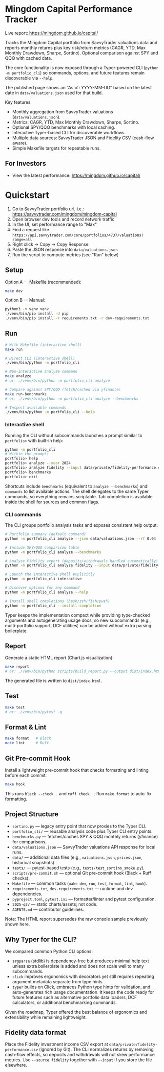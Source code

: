 # Mingdom Capital Performance Tracker

Live report: https://mingdom.github.io/capital/

Tracks the Mingdom Capital portfolio from SavvyTrader valuations data and reports
monthly returns plus key risk/return metrics (CAGR, YTD, Max Monthly Drawdown,
Sharpe, Sortino). Optional comparison against SPY and QQQ with cached data.

The core functionality is now exposed through a Typer-powered CLI (`python -m
portfolio_cli`) so commands, options, and future features remain discoverable
via `--help`.

The published page shows an “As of: YYYY-MM-DD” based on the latest date in
`data/valuations.json` used for that build.

Key features
- Monthly aggregation from SavvyTrader valuations (`data/valuations.json`).
- Metrics: CAGR, YTD, Max Monthly Drawdown, Sharpe, Sortino.
- Optional SPY/QQQ benchmarks with local caching.
- Interactive Typer-based CLI for discoverable workflows.
- Multiple data sources: SavvyTrader JSON and Fidelity CSV (cash-flow aware).
- Simple Makefile targets for repeatable runs.

## For Investors

- View the latest performance: https://mingdom.github.io/capital/

# Quickstart

1. Go to SavvyTrader portfolio url, i.e.: https://savvytrader.com/mingdom/mingdom-capital
2. Open browser dev tools and record network traffic
3. In the UI, set performance range to "Max"
4. Find a request like `https://api.savvytrader.com/core/portfolios/4737/valuations?range=all`
5. Right click → Copy → Copy Response
6. Paste the JSON response into `data/valuations.json`
7. Run the script to compute metrics (see "Run" below)

## Setup

Option A — Makefile (recommended):

```bash
make dev
```

Option B — Manual:

```bash
python3 -m venv venv
./venv/bin/pip install -U pip
./venv/bin/pip install -r requirements.txt -r dev-requirements.txt
```

## Run

```bash
# With Makefile (interactive shell)
make run

# Direct CLI (interactive shell)
./venv/bin/python -m portfolio_cli

# Non-interactive analyze command
make analyze
# or: ./venv/bin/python -m portfolio_cli analyze

# Compare against SPY/QQQ (fetch/cached via yfinance)
make run-benchmarks
# or: ./venv/bin/python -m portfolio_cli analyze --benchmarks

# Inspect available commands
./venv/bin/python -m portfolio_cli --help
```

### Interactive shell

Running the CLI without subcommands launches a prompt similar to `portfolio>`
with built-in help:

```bash
python -m portfolio_cli
# Within the prompt:
portfolio> help
portfolio> analyze --year 2024
portfolio> analyze fidelity --input data/private/fidelity-performance.csv
portfolio> benchmarks
portfolio> exit
```

Shortcuts include `benchmarks` (equivalent to `analyze --benchmarks`) and
`commands` to list available actions. The shell delegates to the same Typer
commands, so everything remains scriptable. Tab completion is available inside
the shell for sources and common flags.

### CLI commands

The CLI groups portfolio analysis tasks and exposes consistent help output:

```bash
# Portfolio summary (default command)
python -m portfolio_cli analyze --json data/valuations.json --rf 0.04 --year 2024

# Include SPY/QQQ comparison table
python -m portfolio_cli analyze --benchmarks

# Analyze Fidelity export (deposits/withdrawals handled automatically)
python -m portfolio_cli analyze fidelity --input data/private/fidelity-performance.csv

# Launch the interactive shell explicitly
python -m portfolio_cli interactive

# Discover options for any command
python -m portfolio_cli analyze --help

# Install shell completions (bash/zsh/fish/pwsh)
python -m portfolio_cli --install-completion
```

Typer keeps the implementation compact while providing type-checked arguments
and autogenerating usage docs, so new subcommands (e.g., multi-portfolio
support, DCF utilities) can be added without extra parsing boilerplate.

## Report

Generate a static HTML report (Chart.js visualization):

```bash
make report
# or: ./venv/bin/python scripts/build_report.py --output dist/index.html
```

The generated file is written to `dist/index.html`.

## Test

```bash
make test
# or: ./venv/bin/pytest -q
```

## Format & Lint

```bash
make format   # Black
make lint     # Ruff
```

## Git Pre-commit Hook

Install a lightweight pre-commit hook that checks formatting and linting before each commit:

```bash
make hook
```

This runs `black --check .` and `ruff check .`. Run `make format` to auto-fix formatting.

## Project Structure

- `sortino.py` — legacy entry point that now proxies to the Typer CLI.
- `portfolio_cli/` — reusable analysis code plus Typer CLI entry points.
- `benchmarks.py` — fetches/caches SPY & QQQ monthly returns (yfinance) for comparisons.
- `data/valuations.json` — SavvyTrader valuations API response for local runs.
- `data/` — additional data files (e.g., `valuations.json`, `prices.json`, historical snapshots).
- `tests/` — pytest-based tests (e.g., `tests/test_sortino_smoke.py`).
- `scripts/pre-commit.sh` — optional Git pre-commit hook (Black + Ruff checks).
- `Makefile` — common tasks (`make dev`, `run`, `test`, `format`, `lint`, `hook`).
- `requirements.txt`, `dev-requirements.txt` — runtime and dev dependencies.
- `pyproject.toml`, `pytest.ini` — formatter/linter and pytest configuration.
- `2025-q2/` — static charts/assets; not code.
- `AGENTS.md` — contributor guidelines.

Note: The HTML report supersedes the raw console sample previously shown here.

## Why Typer for the CLI?

We compared common Python CLI options:

- `argparse` (stdlib) is dependency-free but produces minimal help text unless
  extra boilerplate is added and does not scale well to many subcommands.
- `click` improves ergonomics with decorators yet still requires repeating
  argument metadata separate from type hints.
- `typer` builds on Click, embraces Python type hints for validation, and
  auto-generates rich usage documentation. It keeps the code ready for future
  features such as alternative portfolio data loaders, DCF calculators, or
  additional benchmarking commands.

Given the roadmap, Typer offered the best balance of ergonomics and
extensibility while remaining lightweight.

## Fidelity data format

Place the Fidelity investment income CSV export at
`data/private/fidelity-performance.csv` (ignored by Git). The CLI normalizes
returns by removing cash-flow effects, so deposits and withdrawals will not
skew performance metrics. Use `--source fidelity` together with `--input` if you
store the file elsewhere.
